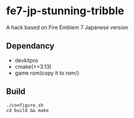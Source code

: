 # fe7-jp-stunning-tribble
A hack based on Fire Emblem 7 Japanese version

## Dependancy
* devkitpro
* cmake(>=3.13)
* game rom(copy it to rom/)

## Build
```
./configure.sh
cd build && make
```

